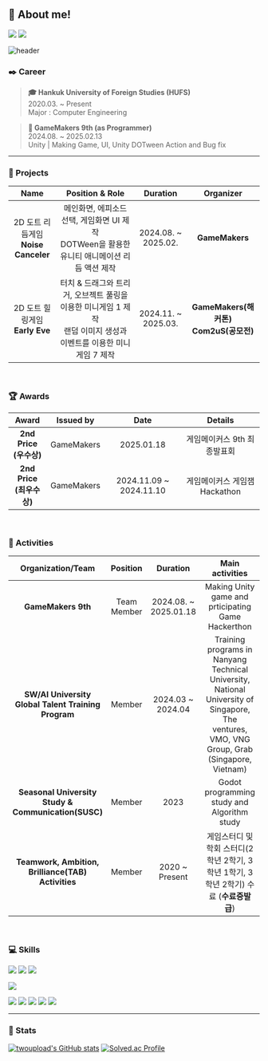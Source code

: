 ## :mag_right: About me!
<a href="https://velog.io/@lsdurg/posts"><img src="https://img.shields.io/badge/Velog-3DDC84?style=flat-square&logo=Blogger&logoColor=white"/></a>
<a href="https://www.notion.so/LSD-GameDrugStore-1184c813aeaa80d49799cb982efc97a9?pvs=4"><img src="https://img.shields.io/badge/Notion-000000?style=flat-square&logo=Notion&logoColor=white"/></a>

![header](https://capsule-render.vercel.app/api?type=rounded&color=A5D8FF&height=250&section=header&text=이상도&fontSize=50&fontColor=ffffff&fontAlign=40&desc=Game%20Programmer%20and%20Developer&descAlign=30&descAlignY=30&animation=fadeIn)


### :black_nib: Career
> **:mortar_board: Hankuk University of Foreign Studies (HUFS)**\
2020.03. ~ Present\
Major : Computer Engineering

> **:pencil: GameMakers 9th (as Programmer)**\
2024.08. ~ 2025.02.13\
Unity | Making Game, UI, Unity DOTween Action and Bug fix

---

### :bookmark_tabs: Projects
|Name|Position & Role|Duration|Organizer|
|:---:|:---:|:---:|:---:|
|2D 도트 리듬게임 <br>**Noise Canceler**|메인화면, 에피소드 선택, 게임화면 UI 제작<br> DOTWeen을 활용한 유니티 애니메이션 리듬 액션 제작<br>|2024.08. ~ 2025.02.|**GameMakers**|
|2D 도트 힐링게임 <br>**Early Eve**|터치 & 드래그와 트리거, 오브젝트 풀링을 이용한 미니게임 1 제작 <br> 랜덤 이미지 생성과 이벤트를 이용한 미니게임 7 제작|2024.11. ~ 2025.03.|**GameMakers(해커톤) <br> Com2uS(공모전)**|

<br>

### :trophy: Awards
|Award|Issued by|Date|Details|
|:---:|:---:|:---:|:---:|
|**2nd Price<br>(우수상)**|GameMakers|2025.01.18|게임메이커스 9th 최종발표회|
|**2nd Price<br>(최우수상)**|GameMakers|2024.11.09 ~ 2024.11.10|게임메이커스 게임잼 Hackathon|


<br>

### :star2: Activities
|Organization/Team|Position|Duration|Main activities|
|:---:|:---:|:---:|:---:|
|**GameMakers 9th**|Team Member|2024.08. ~ 2025.01.18|Making Unity game and prticipating Game Hackerthon|
|**SW/AI University Global Talent Training Program**|Member|2024.03 ~ 2024.04|Training programs in Nanyang Technical University, National University of Singapore, The ventures, VMO, VNG Group, Grab (Singapore, Vietnam)|
|**Seasonal University Study & Communication(SUSC)**|Member|2023|Godot programming study and Algorithm study|
|**Teamwork, Ambition, Brilliance(TAB) Activities**|Member|2020 ~ Present|게임스터디 및 학회 스터디(2학년 2학기, 3학년 1학기, 3학년 2학기) 수료 (**수료증발급**)|


<br>

### :computer: Skills
<img src="https://img.shields.io/badge/C-A8B9CC?style=for-the-badge&logo=c&logoColor=white"> <img src="https://img.shields.io/badge/C++-00599C?style=for-the-badge&logo=c%2B%2B&logoColor=white"> <img src="https://img.shields.io/badge/python-3776AB?style=for-the-badge&logo=python&logoColor=white"> 

<img src="https://img.shields.io/badge/Unity-FFFFFF?style=for-the-badge&logo=Unity&logoColor=black">

<img src="https://img.shields.io/badge/github-181717?style=for-the-badge&logo=github&logoColor=white"> <img src="https://img.shields.io/badge/git-F05032?style=for-the-badge&logo=git&logoColor=white"> <img src="https://img.shields.io/badge/notion-000000?style=for-the-badge&logo=notion&logoColor=white"> <img src="https://img.shields.io/badge/discord-5865F2?style=for-the-badge&logo=discord&logoColor=white"> <img src="https://img.shields.io/badge/Gmail-EA4335?style=for-the-badge&logo=Gmail&logoColor=black">

---

### :muscle: Stats
[![twoupload's GitHub stats](https://github-readme-stats.vercel.app/api?username=twoupload)](https://github.com/twoupload/github-readme-stats)
[![Solved.ac Profile](http://mazassumnida.wtf/api/v2/generate_badge?boj=twoupload)](https://solved.ac/twoupload/)

